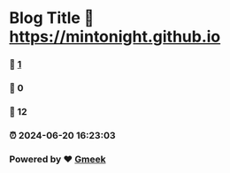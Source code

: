 # Blog Title :link: https://mintonight.github.io 
### :page_facing_up: [1](https://mintonight.github.io/tag.html) 
### :speech_balloon: 0 
### :hibiscus: 12 
### :alarm_clock: 2024-06-20 16:23:03 
### Powered by :heart: [Gmeek](https://github.com/Meekdai/Gmeek)
